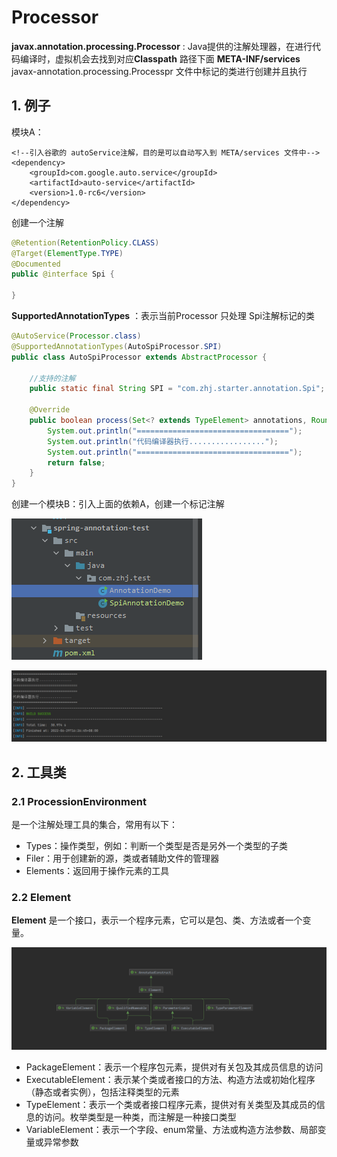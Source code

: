 # Processor

**javax.annotation.processing.Processor** : Java提供的注解处理器，在进行代码编译时，虚拟机会去找到对应**Classpath** 路径下面 **META-INF/services** javax-annotation.processing.Processpr 文件中标记的类进行创建并且执行

## 1. 例子

模块A：

```maven
<!--引入谷歌的 autoService注解，目的是可以自动写入到 META/services 文件中-->
<dependency>
    <groupId>com.google.auto.service</groupId>
    <artifactId>auto-service</artifactId>
    <version>1.0-rc6</version>
</dependency>
```

创建一个注解

```java
@Retention(RetentionPolicy.CLASS)
@Target(ElementType.TYPE)
@Documented
public @interface Spi {

}
```

**SupportedAnnotationTypes** ：表示当前Processor 只处理 Spi注解标记的类

```java
@AutoService(Processor.class)
@SupportedAnnotationTypes(AutoSpiProcessor.SPI)
public class AutoSpiProcessor extends AbstractProcessor {
    
    //支持的注解
    public static final String SPI = "com.zhj.starter.annotation.Spi";
    
	@Override
    public boolean process(Set<? extends TypeElement> annotations, RoundEnvironment roundEnv) {
        System.out.println("==================================");
        System.out.println("代码编译器执行.................");
        System.out.println("==================================");
        return false;
    }
}

```

创建一个模块B：引入上面的依赖A，创建一个标记注解

![1656491294623](images/1656491294623.png)

![1656491229500](images/1656491229500.png)



## 2. 工具类

### 2.1 ProcessionEnvironment

是一个注解处理工具的集合，常用有以下：

- Types：操作类型，例如：判断一个类型是否是另外一个类型的子类
- Filer：用于创建新的源，类或者辅助文件的管理器
- Elements：返回用于操作元素的工具

### 2.2 Element

**Element** 是一个接口，表示一个程序元素，它可以是包、类、方法或者一个变量。

![1656554023300](images/1656554023300.png)

- PackageElement：表示一个程序包元素，提供对有关包及其成员信息的访问
- ExecutableElement：表示某个类或者接口的方法、构造方法或初始化程序（静态或者实例），包括注释类型的元素
- TypeElement：表示一个类或者接口程序元素，提供对有关类型及其成员的信息的访问。枚举类型是一种类，而注解是一种接口类型
- VariableElement：表示一个字段、enum常量、方法或构造方法参数、局部变量或异常参数

